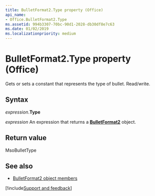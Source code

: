 ```yaml
---
title: BulletFormat2.Type property (Office)
api_name:
- Office.BulletFormat2.Type
ms.assetid: 994b3307-70bc-90d1-2028-db30df8e7c63
ms.date: 01/02/2019
ms.localizationpriority: medium
---
```



# BulletFormat2.Type property (Office)

Gets or sets a constant that represents the type of bullet. Read/write.


## Syntax

_expression_.**Type**

_expression_ An expression that returns a **[BulletFormat2](Office.BulletFormat2.md)** object.


## Return value

MsoBulletType


## See also

- [BulletFormat2 object members](overview/Library-Reference/bulletformat2-members-office.md)

[!include[Support and feedback](~/includes/feedback-boilerplate.md)]